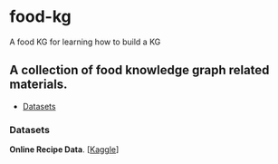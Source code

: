 # food-kg
A food KG for learning how to build a KG


## A collection of food knowledge graph related materials.
- [Datasets](#datasets)


### Datasets
__Online Recipe Data__. [[Kaggle](https://www.kaggle.com/andromi/online-recipes)]

